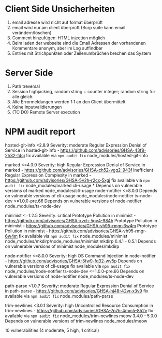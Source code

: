# Client Side Unsicherheiten
1. email adresse wird nicht auf format überprüft
2. email wird nur am client überprüft (Burp suite kann email verändern/löschen)
3. Comment hinzufügen: HTML injection möglich
4. Beim laden der webseite sind die Email Adressen der vorhandenen Kommentare anonym, aber im Log auffindbar
5. Entries mit Strichpunkten oder Zeilenumbrüchen brechen das System


# Server Side
1. Path treversal
2. Session highjacking, random string + counter integer; random string für alle gleich
3. Alle Errormeldungen werden 1:1 an den Client übermittelt
4. Keine Inputvalidierungen
3. (TO DO) Remote Server execution


# NPM audit report

hosted-git-info  <2.8.9
Severity: moderate
Regular Expression Denial of Service in hosted-git-info - https://github.com/advisories/GHSA-43f8-2h32-f4cj
fix available via `npm audit fix`
node_modules/hosted-git-info

marked  <=4.0.9
Severity: high
Regular Expression Denial of Service in marked - https://github.com/advisories/GHSA-ch52-vgq2-943f
Inefficient Regular Expression Complexity in marked - https://github.com/advisories/GHSA-5v2h-r2cx-5xgj
fix available via `npm audit fix`
node_modules/marked
  cli-usage  *
  Depends on vulnerable versions of marked
  node_modules/cli-usage
    node-notifier  <=8.0.0
    Depends on vulnerable versions of cli-usage
    node_modules/node-notifier
      ts-node-dev  <=1.0.0-pre.66
      Depends on vulnerable versions of node-notifier
      node_modules/ts-node-dev

minimist  <=1.2.5
Severity: critical
Prototype Pollution in minimist - https://github.com/advisories/GHSA-xvch-5gv4-984h
Prototype Pollution in minimist - https://github.com/advisories/GHSA-vh95-rmgr-6w4m
Prototype Pollution in minimist - https://github.com/advisories/GHSA-vh95-rmgr-6w4m
fix available via `npm audit fix`
node_modules/minimist
node_modules/mkdirp/node_modules/minimist
  mkdirp  0.4.1 - 0.5.1
  Depends on vulnerable versions of minimist
  node_modules/mkdirp

node-notifier  <=8.0.0
Severity: high
OS Command Injection in node-notifier - https://github.com/advisories/GHSA-5fw9-fq32-wv5p
Depends on vulnerable versions of cli-usage
fix available via `npm audit fix`
node_modules/node-notifier
  ts-node-dev  <=1.0.0-pre.66
  Depends on vulnerable versions of node-notifier
  node_modules/ts-node-dev

path-parse  <1.0.7
Severity: moderate
Regular Expression Denial of Service in path-parse - https://github.com/advisories/GHSA-hj48-42vr-x3v9
fix available via `npm audit fix`
node_modules/path-parse

trim-newlines  <3.0.1
Severity: high
Uncontrolled Resource Consumption in trim-newlines - https://github.com/advisories/GHSA-7p7h-4mm5-852v
fix available via `npm audit fix`
node_modules/trim-newlines
  meow  3.4.0 - 5.0.0
  Depends on vulnerable versions of trim-newlines
  node_modules/meow

10 vulnerabilities (4 moderate, 5 high, 1 critical)
